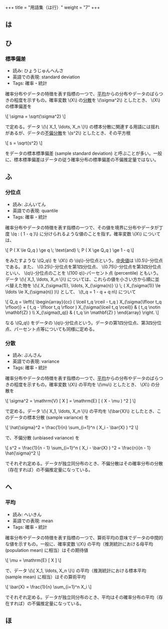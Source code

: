 +++
title = "用語集（は行）"
weight = "7"
+++


## は

## ひ

### 標準偏差

- 読み: ひょうじゅんへんさ
- 英語での表現: standard deviation
- Tags: 確率・統計

確率分布やデータの特徴を表す指標の一つで、[平均](#平均)からの分布やデータのばらつきの程度を示すもの。確率変数 \\(X\\) の[分散](#分散)を \\(\\sigma^2\\) としたとき、 \\(X\\) の標準偏差を

\\[
\\sigma = \\sqrt{\\sigma^2}
\\]

で定める。データ \\(\\{ X\_1, \\ldots, X\_n \\}\\) の標本分散に関連する用語には揺れがあるが、データの[不偏分散](#分散)を \\(s^2\\) としたとき、その平方根

\\[
s = \\sqrt{s^2}
\\]

をデータの標本標準偏差 (sample standard deviation) と呼ぶことが多い。一般に、標本標準偏差はデータの従う確率分布の標準偏差の不偏推定量ではない。

## ふ

### 分位点

- 読み: ぶんいてん
- 英語での表現: quantile
- Tags: 確率・統計

確率分布やデータの特徴を表す指標の一つで、その値を境界に分布やデータが丁度 \\(q : ( 1 - q )\\) に分けられるような値のことを指す。確率変数 \\(X\\) については、

\\[
P ( X \\le Q\_q ) \\ge q \\; \\text{and} \\; P ( X \\ge Q\_q ) \\ge 1 - q
\\]

をみたすような \\(Q\_q\\) を \\(X\\) の \\(q\\)-分位点という。[中央値](../glossary-ja-ta#中央値)は \\(0.5\\)-分位点である。また、 \\(0.25\\)-分位点を第1四分位点、 \\(0.75\\)-分位点を第3四分位点といい、 \\(q\\)-分位点のことを \\(100 q\\)-パーセント点 (percentile) ともいう。データ \\(\\{ X\_1, \\ldots, X\_n \\}\\) については、これらの値を小さい方から順に並べ替えた物を \\(\\{ X\_{\\sigma(1)}, \\ldots, X\_{\\sigma(n)} \\} \\; ( X\_{\\sigma(1)} \\le \\ldots \\le X\_{\\sigma(n)} )\\) として、 \\(t\_q = 1 - q + q n\\) について

\\[
Q\_q = \\left\\{
    \\begin{array}{cc}
        ( \\lceil t\_q \\rceil - t\_q ) X\_{\\sigma(\\lfloor t\_q \\rfloor)} + ( t\_q - \\lfloor t\_q \\rfloor ) X\_{\\sigma(\\lceil t\_q \\rceil)} & ( t\_q \\notin \\mathbf{Z} ) \\\\ 
        X\_{\\sigma(t\_q)} & ( t\_q \\in \\mathbf{Z} )
    \\end{array}
\\right.
\\]

なる \\(Q\_q\\) をデータの \\(q\\)-分位点という。データの第1四分位点、第3四分位点、パーセント点等についても同様に定める。

### 分散

- 読み: ぶんさん
- 英語での表現: variance
- Tags: 確率・統計

確率分布やデータの特徴を表す指標の一つで、[平均](#平均)からの分布やデータのばらつきの程度を示すもの。確率変数 \\(X\\) の平均を \\(\\mu\\) としたとき、 \\(X\\) の分散を

\\[
\\sigma^2 = \\mathrm{V} [ X ] = \\mathrm{E} [ ( X - \\mu ) ^2 ]
\\]

で定める。データ \\(\\{ X\_1, \\ldots, X\_n \\}\\) の平均を \\(\\bar{X}\\) としたとき、このデータの標本分散 (sample variance) を

\\[
\\hat{\\sigma}^2 = \\frac{1}{n} \\sum\_{i=1}^n ( X\_i - \\bar{X} ) ^2
\\]

で、不偏分散 (unbiased variance) を

\\[
s^2 = \\frac{1}{n - 1} \\sum\_{i=1}^n ( X\_i - \\bar{X} ) ^2 = \\frac{n}{n - 1} \\hat{\\sigma}^2
\\]

でそれぞれ定める。データが独立同分布のとき、不偏分散はその確率分布の分散（存在すれば）の不偏推定量になっている。

## へ

### 平均

- 読み: へいきん
- 英語での表現: mean
- Tags: 確率・統計

確率分布やデータの特徴を表す指標の一つで、算術平均の意味でデータの中間的な値を示すもの。一般に、確率変数 \\(X\\) の平均（推測統計における母平均 (population mean) に相当）はその期待値

\\[
\\mu = \\mathrm{E} [ X ]
\\]

で、データ \\(\\{ X\_1, \\ldots, X\_n \\}\\) の平均（推測統計における標本平均 (sample mean) に相当）はその算術平均

\\[
\\bar{X} = \\frac{1}{n} \\sum\_{i=1}^n X\_i
\\]

でそれぞれ定める。データが独立同分布のとき、平均はその確率分布の平均（存在すれば）の不偏推定量になっている。

## ほ
